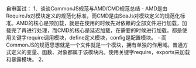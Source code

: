 自审面试：
    1、谈谈CommonJS规范与AMD/CMD规范总结
      - AMD是由RequireJs对模块定义的规范化标准，而CMD是由SeaJs对模块定义的规范化标准。AMD的核心是预加载，就是在使用的时候先对依赖的全部文件进行加载，加载完了再进行处理，而CMD的核心是延迟加载，在需要的时候进行加载。都是使用关键字require调用模块，define定义模块，config是配置模块。
      - 而CommonJS的规范思想就是一个文件就是一个模块，拥有单独的作用域。普通方式定义的变量、函数、对象都属于该模块内。使用关键字require，exports来加载和暴露模块。
    2、